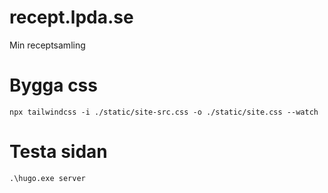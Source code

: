 # recept.lpda.se
Min receptsamling

# Bygga css
```
npx tailwindcss -i ./static/site-src.css -o ./static/site.css --watch
```

# Testa sidan
```
.\hugo.exe server
```